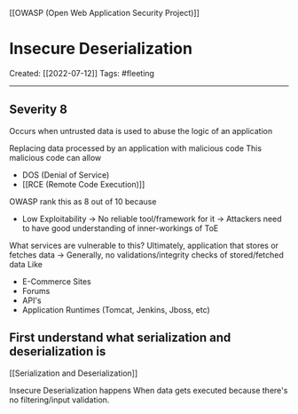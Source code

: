 [[OWASP (Open Web Application Security Project)]]
# Insecure Deserialization
Created:  [[2022-07-12]]
Tags: #fleeting 

---
## Severity 8
Occurs when untrusted data is used to abuse the logic of an application


Replacing data processed by an application with malicious code
This malicious code can allow
- DOS (Denial of Service)
- [[RCE (Remote Code Execution)]]


OWASP rank this as 8 out of 10 because
- Low Exploitability
    -> No reliable tool/framework for it
    -> Attackers need to have good understanding of inner-workings of ToE


What services are vulnerable to this?
Ultimately, application that stores or fetches data
-> Generally, no validations/integrity checks of stored/fetched data
Like
- E-Commerce Sites
- Forums
- API's
- Application Runtimes (Tomcat, Jenkins, Jboss, etc)


## First understand what serialization and deserialization is
[[Serialization and Deserialization]]

Insecure Deserialization happens 
When data gets executed because there's no filtering/input validation.











